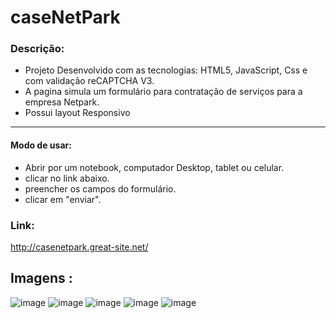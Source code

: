 # caseNetPark

### Descrição:
- Projeto Desenvolvido com as tecnologias: HTML5, JavaScript, Css e com validação reCAPTCHA V3.
- A pagina simula um formulário para contratação de serviços para a empresa Netpark. 
- Possui layout Responsivo
<hr/>

 #### Modo de usar:
 - Abrir por um notebook, computador Desktop, tablet ou celular.
 - clicar no link abaixo.
 - preencher os campos do formulário.
 - clicar em "enviar".

### Link: 
http://casenetpark.great-site.net/ 

 ## Imagens :
 ![image](https://media.discordapp.net/attachments/552365579638538241/988260815343865877/Captura_de_tela_2022-06-19_222907.png?width=1167&height=632)
 ![image](https://media.discordapp.net/attachments/552365579638538241/988260815977213982/Captura_de_tela_2022-06-19_222926.png?width=1168&height=632)
 ![image](https://media.discordapp.net/attachments/552365579638538241/988260815624896542/Captura_de_tela_2022-06-19_222914.png?width=1165&height=632)
![image](https://cdn.discordapp.com/attachments/948559614734110800/994550115996012595/Captura_de_tela_2022-07-07_072522.png)
![image](https://cdn.discordapp.com/attachments/948559614734110800/994550116373512272/Captura_de_tela_2022-07-07_072526.png)
